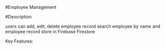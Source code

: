 #Employee Management 

#Description

users can add, edit, delete employee record search employee by name and employee record store in Firebase Firestore 

Key Features:
